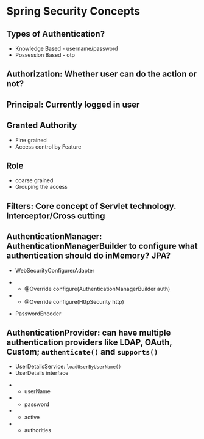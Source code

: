 # Spring Security Concepts

## Types of Authentication?
- Knowledge Based - username/password
- Possession Based - otp

## Authorization: Whether user can do the action or not?

## Principal: Currently logged in user

## Granted Authority
- Fine grained
- Access control by Feature

## Role
- coarse grained
- Grouping the access

## Filters: Core concept of Servlet technology. Interceptor/Cross cutting

## AuthenticationManager: AuthenticationManagerBuilder to configure what authentication should do inMemory? JPA?

- WebSecurityConfigurerAdapter 
* - @Override configure(AuthenticationManagerBuilder auth)
* - @Override configure(HttpSecurity http)
- PasswordEncoder

## AuthenticationProvider: can have multiple authentication providers like LDAP, OAuth, Custom; `authenticate()` and `supports()`
- UserDetailsService: `loadUserByUserName()`
- UserDetails interface
* - userName
* - password
* - active
* - authorities 